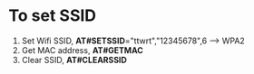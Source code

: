 # To set SSID #
1. Set Wifi SSID, **AT#SETSSID**="ttwrt","12345678",6 --> WPA2
1. Get MAC address, **AT#GETMAC**
1. Clear SSID, **AT#CLEARSSID**
